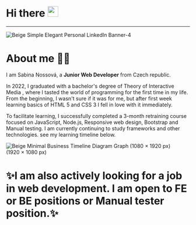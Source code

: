 # Hi there <img src="https://media.giphy.com/media/hvRJCLFzcasrR4ia7z/giphy.gif" width="29px" height="29px">

<hr>

![Beige Simple Elegant Personal LinkedIn Banner-4](https://user-images.githubusercontent.com/111659581/219660672-5308e298-2b9b-4fe8-af9e-1f6a51062c0d.png)

# About me 👩🏼

I am Sabina Nossová, a **Junior Web Developer** from Czech republic. 

In 2022, I graduated with a bachelor's degree of Theory of Interactive Media , where I tasted the world of programming for the first time in my life. From the beginning, I wasn't sure if it was for me, but after first week learning basics of HTML 5 and CSS 3  I fell in love with it immediately. 

To facilitate learning, I successfully completed a 3-month retraining course focused on JavaScript, Node.js, Responsive web design, Bootstrap and Manual testing. I am currently continuing to study frameworks and other technologies. see my learning timeline below.

![Beige Minimal Business Timeline Diagram Graph (1080 × 1920 px) (1920 × 1080 px)](https://user-images.githubusercontent.com/111659581/219676784-fdf3585e-d023-4395-8467-874708590dc9.png)

# ✨I am also actively looking for a job in web development. I am open to FE or BE positions or Manual tester position.✨

<!--
**sabinanoss/sabinanoss** is a ✨ _special_ ✨ repository because its `README.md` (this file) appears on your GitHub profile.

Here are some ideas to get you started:

- 🔭 I’m currently working on ...
- 🌱 I’m currently learning ...
- 👯 I’m looking to collaborate on ...
- 🤔 I’m looking for help with ...
- 💬 Ask me about ...
- 📫 How to reach me: ...
- 😄 Pronouns: ...
- ⚡ Fun fact: ...
-->
